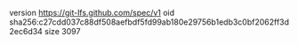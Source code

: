version https://git-lfs.github.com/spec/v1
oid sha256:c27cdd037c88df508aefbdf5fd99ab180e29756b1edb3c0bf2062ff3d2ec6d34
size 3097
